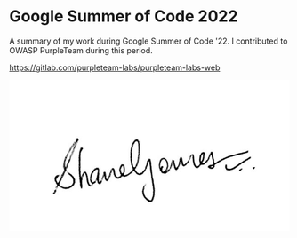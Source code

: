 # Google Summer of Code 2022
A summary of my work during Google Summer of Code '22. I contributed to OWASP PurpleTeam during this period.

https://gitlab.com/purpleteam-labs/purpleteam-labs-web

![alt text](https://github.com/shaneg07/GSoC-22/blob/main/Signature.jpg?raw=true)
